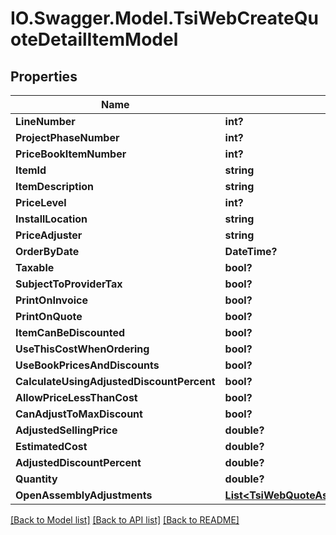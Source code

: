 # IO.Swagger.Model.TsiWebCreateQuoteDetailItemModel
## Properties

Name | Type | Description | Notes
------------ | ------------- | ------------- | -------------
**LineNumber** | **int?** |  | [optional] 
**ProjectPhaseNumber** | **int?** |  | [optional] 
**PriceBookItemNumber** | **int?** |  | [optional] 
**ItemId** | **string** |  | [optional] 
**ItemDescription** | **string** |  | [optional] 
**PriceLevel** | **int?** |  | [optional] 
**InstallLocation** | **string** |  | [optional] 
**PriceAdjuster** | **string** |  | [optional] 
**OrderByDate** | **DateTime?** |  | [optional] 
**Taxable** | **bool?** |  | [optional] 
**SubjectToProviderTax** | **bool?** |  | [optional] 
**PrintOnInvoice** | **bool?** |  | [optional] 
**PrintOnQuote** | **bool?** |  | [optional] 
**ItemCanBeDiscounted** | **bool?** |  | [optional] 
**UseThisCostWhenOrdering** | **bool?** |  | [optional] 
**UseBookPricesAndDiscounts** | **bool?** |  | [optional] 
**CalculateUsingAdjustedDiscountPercent** | **bool?** |  | [optional] 
**AllowPriceLessThanCost** | **bool?** |  | [optional] 
**CanAdjustToMaxDiscount** | **bool?** |  | [optional] 
**AdjustedSellingPrice** | **double?** |  | [optional] 
**EstimatedCost** | **double?** |  | [optional] 
**AdjustedDiscountPercent** | **double?** |  | [optional] 
**Quantity** | **double?** |  | [optional] 
**OpenAssemblyAdjustments** | [**List&lt;TsiWebQuoteAssemblyDetailAdjustment&gt;**](TsiWebQuoteAssemblyDetailAdjustment.md) |  | [optional] 

[[Back to Model list]](../README.md#documentation-for-models) [[Back to API list]](../README.md#documentation-for-api-endpoints) [[Back to README]](../README.md)

